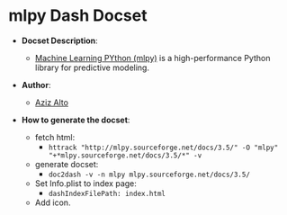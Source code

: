 mlpy Dash Docset
=======================

- __Docset Description__:
    - [Machine Learning PYthon (mlpy)](http://mlpy.sourceforge.net/docs/3.5/) is a high-performance Python library for predictive modeling.

- __Author__:
    - [Aziz Alto](https://github.com/iamaziz)

- __How to generate the docset__:
    - fetch html: 
    	- `httrack "http://mlpy.sourceforge.net/docs/3.5/" -O "mlpy" "+*mlpy.sourceforge.net/docs/3.5/*" -v`
    - generate docset: 
    	- `doc2dash -v -n mlpy mlpy.sourceforge.net/docs/3.5/`
    - Set Info.plist to index page: 
    	- `dashIndexFilePath: index.html`
    - Add icon.
    
